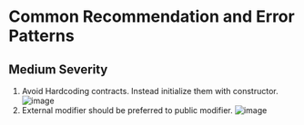 # Common Recommendation and Error Patterns


## Medium Severity
1. Avoid Hardcoding contracts. Instead initialize them with constructor.
![image](https://user-images.githubusercontent.com/46377366/165265532-891de1b2-7417-438d-bea6-8e003c3dc425.png)
2. External modifier should be preferred to public modifier.
![image](https://user-images.githubusercontent.com/46377366/165265941-2e4b72eb-1a9a-4e81-ad40-546a878ced04.png)

